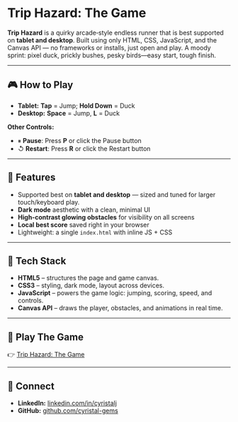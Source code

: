 # Trip Hazard: The Game


**Trip Hazard** is a quirky arcade‑style endless runner that is best supported on **tablet and desktop**. Built using only HTML, CSS, JavaScript, and the Canvas API — no frameworks or installs, just open and play. A moody sprint: pixel duck, prickly bushes, pesky birds—easy start, tough finish. 

---

## 🎮 How to Play
- **Tablet:** **Tap** = Jump; **Hold Down** = Duck
- **Desktop:** **Space** = Jump, **L** = Duck

**Other Controls:**
- ⏸ **Pause**: Press **P** or click the Pause button  
- ↺ **Restart**: Press **R** or click the Restart button  

---

## 🚀 Features
- Supported best on **tablet and desktop** — sized and tuned for larger touch/keyboard play.  
- **Dark mode** aesthetic with a clean, minimal UI  
- **High‑contrast glowing obstacles** for visibility on all screens  
- **Local best score** saved right in your browser  
- Lightweight: a single `index.html` with inline JS + CSS  

---

## 🧰 Tech Stack
- **HTML5** – structures the page and game canvas.  
- **CSS3** – styling, dark mode, layout across devices.  
- **JavaScript** – powers the game logic: jumping, scoring, speed, and controls.  
- **Canvas API** – draws the player, obstacles, and animations in real time.  

---

## 🎯 Play The Game
👉 [Trip Hazard: The Game](https://cyristal-gems.github.io/trip-hazard/)

---

## 🔗 Connect
- **LinkedIn:** [linkedin.com/in/cyristalj](https://www.linkedin.com/in/cyristalj/)  
- **GitHub:** [github.com/cyristal-gems](https://github.com/cyristal-gems)
